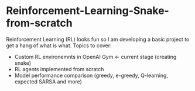 # Reinforcement-Learning-Snake-from-scratch

Reinforcement Learning (RL) looks fun so I am developing a basic project to get a hang of what is what. Topics to cover:
- Custom RL environemnts in OpenAI Gym <- current stage (creating snake)
- RL agents implemented from scratch
- Model performance comparison (greedy, e-greedy, Q-learning, expected SARSA and more)
